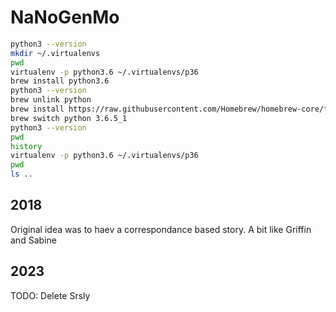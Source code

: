 # NaNoGenMo

```bash
python3 --version
mkdir ~/.virtualenvs
pwd
virtualenv -p python3.6 ~/.virtualenvs/p36
brew install python3.6
python3 --version
brew unlink python
brew install https://raw.githubusercontent.com/Homebrew/homebrew-core/f2a764ef944b1080be64bd88dca9a1d80130c558/Formula/python.rb
brew switch python 3.6.5_1
python3 --version
pwd
history
virtualenv -p python3.6 ~/.virtualenvs/p36
pwd
ls ..
```

## 2018
Original idea was to  haev a correspondance based story.  A bit like Griffin and Sabine

## 2023
TODO:  Delete Srsly
